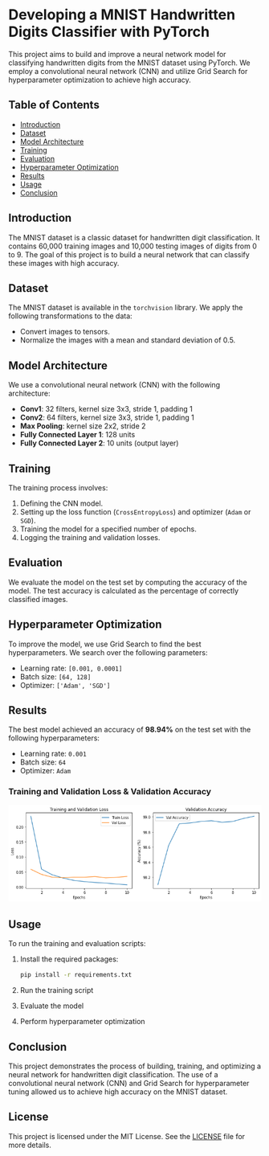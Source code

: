 # Developing a MNIST Handwritten Digits Classifier with PyTorch

This project aims to build and improve a neural network model for classifying handwritten digits from the MNIST dataset using PyTorch. We employ a convolutional neural network (CNN) and utilize Grid Search for hyperparameter optimization to achieve high accuracy.

## Table of Contents

- [Introduction](#introduction)
- [Dataset](#dataset)
- [Model Architecture](#model-architecture)
- [Training](#training)
- [Evaluation](#evaluation)
- [Hyperparameter Optimization](#hyperparameter-optimization)
- [Results](#results)
- [Usage](#usage)
- [Conclusion](#conclusion)

## Introduction

The MNIST dataset is a classic dataset for handwritten digit classification. It contains 60,000 training images and 10,000 testing images of digits from 0 to 9. The goal of this project is to build a neural network that can classify these images with high accuracy.

## Dataset

The MNIST dataset is available in the `torchvision` library. We apply the following transformations to the data:

- Convert images to tensors.
- Normalize the images with a mean and standard deviation of 0.5.

## Model Architecture

We use a convolutional neural network (CNN) with the following architecture:

- **Conv1**: 32 filters, kernel size 3x3, stride 1, padding 1
- **Conv2**: 64 filters, kernel size 3x3, stride 1, padding 1
- **Max Pooling**: kernel size 2x2, stride 2
- **Fully Connected Layer 1**: 128 units
- **Fully Connected Layer 2**: 10 units (output layer)

## Training

The training process involves:

1. Defining the CNN model.
2. Setting up the loss function (`CrossEntropyLoss`) and optimizer (`Adam` or `SGD`).
3. Training the model for a specified number of epochs.
4. Logging the training and validation losses.

## Evaluation

We evaluate the model on the test set by computing the accuracy of the model. The test accuracy is calculated as the percentage of correctly classified images.

## Hyperparameter Optimization

To improve the model, we use Grid Search to find the best hyperparameters. We search over the following parameters:

- Learning rate: `[0.001, 0.0001]`
- Batch size: `[64, 128]`
- Optimizer: `['Adam', 'SGD']`

## Results

The best model achieved an accuracy of **98.94%** on the test set with the following hyperparameters:

- Learning rate: `0.001`
- Batch size: `64`
- Optimizer: `Adam`

### Training and Validation Loss & Validation Accuracy

![Training and Validation Loss](img/results.png)

## Usage

To run the training and evaluation scripts:

1. Install the required packages:

    ```bash
    pip install -r requirements.txt
    ```

2. Run the training script

3. Evaluate the model

4. Perform hyperparameter optimization

## Conclusion

This project demonstrates the process of building, training, and optimizing a neural network for handwritten digit classification. The use of a convolutional neural network (CNN) and Grid Search for hyperparameter tuning allowed us to achieve high accuracy on the MNIST dataset.

## License

This project is licensed under the MIT License. See the [LICENSE](LICENSE) file for more details.
